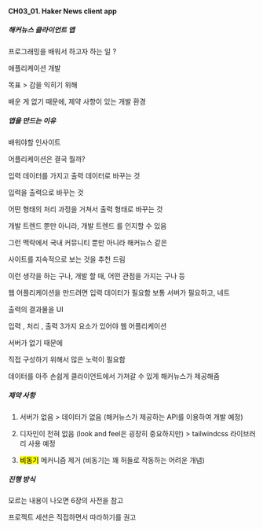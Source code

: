 #### CH03_01. Haker News client app

##### 해커뉴스 클라이언트 앱

프로그래밍을 배워서 하고자 하는 일 ? 

애플리케이션 개발

목표 > 감을 익히기 위해

배운 게 없기 때문에, 제약 사항이 있는 개발 환경

##### 앱을 만드는 이유

배워야할 인사이트

어플리케이션은 결국 뭘까?

입력 데이터를 가지고 출력 데이터로 바꾸는 것

입력을 출력으로 바꾸는 것

어떤 형태의 처리 과정을 거쳐서 출력 형태로 바꾸는 것

개발 트렌드 뿐만 아니라, 개발 트렌드 를 인지할 수 있음

그런 맥락에서 국내 커뮤니티 뿐만 아니라 해커뉴스 같은

사이트를 지속적으로 보는 것을 추천 드림

이런 생각을 하는 구나, 개발 할 때, 어떤 관점을 가지는 구나 등

웹 어플리케이션을 만드려면 입력 데이터가 필요함 보통 서버가 필요하고, 네트

출력의 결과물을 UI

입력 , 처리 , 출력 3가지 요소가 있어야 웹 어플리케이션

서버가 없기 때문에

직접 구성하기 위해서 많은 노력이 필요함

데이터를 아주 손쉽게 클라이언트에서 가져갈 수 있게 해커뉴스가 제공해줌

##### 제약 사항

1. 서버가 없음 > 데이터가 없음 (해커뉴스가 제공하는 API를 이용하여 개발 예정)

2. 디자인이 전혀 없음 (look and feel은 굉장히 중요하지만) > tailwindcss 라이브러리 사용 예정

3. <mark>비동기</mark> 메커니즘 제거 (비동기는 꽤 허들로 작동하는 어려운 개념)

##### 진행 방식

모르는 내용이 나오면 6장의 사전을 참고

프로젝트 세션은 직접하면서 따라하기를 권고
